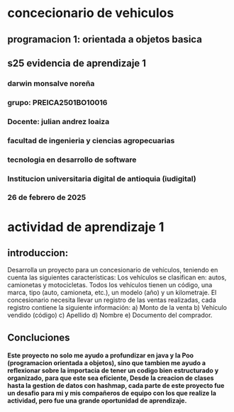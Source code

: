# concecionario de vehiculos
## programacion 1: orientada a objetos basica
## s25 evidencia de aprendizaje 1 
### darwin monsalve noreña 
### grupo: PREICA2501BO10016
### Docente: julian andrez loaiza 
### facultad de ingenieria y ciencias agropecuarias 
### tecnologia en desarrollo de software 
### Institucion universitaria digital de antioquia (iudigital) 
### 26 de febrero de 2025
# actividad de aprendizaje 1
## introduccion: 
Desarrolla un proyecto para un concesionario de vehículos, teniendo en cuenta las siguientes características:
 Los vehículos se clasifican en: autos, camionetas y motocicletas.
Todos los vehículos tienen un código, una marca, tipo (auto, camioneta, etc.), un modelo (año) y un kilometraje.
El concesionario necesita llevar un registro de las ventas realizadas, cada registro contiene la siguiente información:
a) Monto de la venta
b) Vehículo vendido (código)
c) Apellido
d) Nombre
e) Documento del comprador.

## Concluciones
#### Este proyecto no solo me ayudo a profundizar en java y la Poo (programacion orientada a objetos), sino que tambien me ayudo a reflexionar sobre la importacia de tener un codigo bien estructurado y organizado, para que este sea eficiente, Desde la creacion de clases hasta la gestion de datos con hashmap, cada parte de este proyecto fue un desafio para mi y mis compañeros de equipo con los que realize la actividad, pero fue una grande oportunidad de aprendizaje.
#### 

